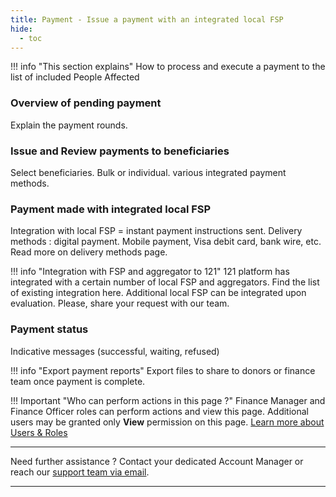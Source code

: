 ```yaml
---
title: Payment - Issue a payment with an integrated local FSP
hide:
  - toc
---
```


!!! info "This section explains"
    How to process and execute a payment to the list of included People Affected


### **Overview of pending payment**

Explain the payment rounds.

### **Issue and Review payments to beneficiaries**

Select beneficiaries. Bulk or individual.
various integrated payment methods.

### **Payment made with integrated local FSP**

Integration with local FSP = instant payment instructions sent.
Delivery methods : digital payment. Mobile payment, Visa debit card, bank wire, etc. Read more on delivery methods page.

!!! info "Integration with FSP and aggregator to 121"
    121 platform has integrated with a certain number of local FSP and aggregators. Find the list of existing integration here.
    Additional local FSP can be integrated upon evaluation. Please, share your request with our team.

### **Payment status**
Indicative messages (successful, waiting, refused)

!!! info "Export payment reports"
    Export files to share to donors or finance team once payment is complete.

!!! Important "Who can perform actions in this page ?"
    Finance Manager and Finance Officer roles can perform actions and view this page. 
    Additional users may be granted only **View** permission on this page. [Learn more about Users & Roles](../users/users-roles-page.md)

___
Need further assistance ? Contact your dedicated Account Manager or reach our <a href="mailto:support@121.global">support team via email</a>.
___

